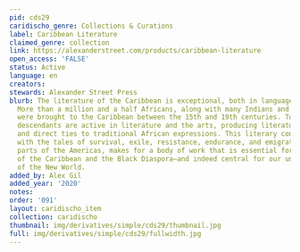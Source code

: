 ```yaml
---
pid: cds29
caridischo_genre: Collections & Curations
label: Caribbean Literature
claimed_genre: collection
link: https://alexanderstreet.com/products/caribbean-literature
open_access: 'FALSE'
status: Active
language: en
creators: 
stewards: Alexander Street Press
blurb: The literature of the Caribbean is exceptional, both in language and subject.
  More than a million and a half Africans, along with many Indians and South Asians,
  were brought to the Caribbean between the 15th and 19th centuries. Today, their
  descendants are active in literature and the arts, producing literature with strong
  and direct ties to traditional African expressions. This literary connection, combined
  with the tales of survival, exile, resistance, endurance, and emigration to other
  parts of the Americas, makes for a body of work that is essential for the study
  of the Caribbean and the Black Diaspora—and indeed central for our understanding
  of the New World.
added_by: Alex Gil
added_year: '2020'
notes: 
order: '091'
layout: caridischo_item
collection: caridischo
thumbnail: img/derivatives/simple/cds29/thumbnail.jpg
full: img/derivatives/simple/cds29/fullwidth.jpg
---
```

